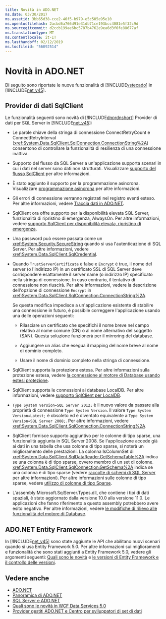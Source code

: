 ```yaml
---
title: Novità in ADO.NET
ms.date: 03/30/2017
ms.assetid: 3bb65d38-cce2-46f5-b979-e5c505e95e10
ms.openlocfilehash: 2acbd6a766d91e31db71ce193bcc4081e5f32c9d
ms.sourcegitcommit: d2ccb199ae6bc5787b4762e9ea6d3f6fe88677af
ms.translationtype: MT
ms.contentlocale: it-IT
ms.lasthandoff: 02/12/2019
ms.locfileid: "56092514"
---
```

# <a name="whats-new-in-adonet"></a>Novità in ADO.NET
Di seguito sono riportate le nuove funzionalità di [!INCLUDE[vstecado](../../../../includes/vstecado-md.md)] in [!INCLUDE[net_v45](../../../../includes/net-v45-md.md)].  
  
## <a name="sqlclient-data-provider"></a>Provider di dati SqlClient  
 Le funzionalità seguenti sono novità di [!INCLUDE[dnprdnshort](../../../../includes/dnprdnshort-md.md)] Provider di dati per SQL Server in [!INCLUDE[net_v45](../../../../includes/net-v45-md.md)]:  
  
-   Le parole chiave della stringa di connessione ConnectRetryCount e ConnectRetryInterval (<xref:System.Data.SqlClient.SqlConnection.ConnectionString%2A>) consentono di controllare la funzionalità di resilienza di una connessione inattiva.  
  
-   Supporto del flusso da SQL Server a un'applicazione supporta scenari in cui i dati nel server sono dati non strutturati.  Visualizzare [supporto del flusso SqlClient](../../../../docs/framework/data/adonet/sqlclient-streaming-support.md) per altre informazioni.  
  
-   È stato aggiunto il supporto per la programmazione asincrona.  Visualizzare [programmazione asincrona](../../../../docs/framework/data/adonet/asynchronous-programming.md) per altre informazioni.  
  
-   Gli errori di connessione verranno registrati nel registro eventi esteso. Per altre informazioni, vedere [Traccia dati in ADO.NET](../../../../docs/framework/data/adonet/data-tracing.md).  
  
-   SqlClient ora offre supporto per la disponibilità elevata SQL Server, funzionalità di ripristino di emergenza, AlwaysOn. Per altre informazioni, vedere [supporto SqlClient per disponibilità elevata, ripristino di emergenza](../../../../docs/framework/data/adonet/sql/sqlclient-support-for-high-availability-disaster-recovery.md).  
  
-   Una password può essere passata come un <xref:System.Security.SecureString> quando si usa l'autenticazione di SQL Server. Per altre informazioni, vedere <xref:System.Data.SqlClient.SqlCredential>.  
  
-   Quando `TrustServerCertificate` è false e `Encrypt` è true, il nome del server (o l'indirizzo IP) in un certificato SSL di SQL Server deve corrispondere esattamente il server name (o indirizzo IP) specificato nella stringa di connessione. In caso contrario, il tentativo di connessione non riuscirà. Per altre informazioni, vedere la descrizione dell'opzione di connessione `Encrypt` in <xref:System.Data.SqlClient.SqlConnection.ConnectionString%2A>.  
  
     Se questa modifica impedisce a un'applicazione esistente di stabilire una connessione in futuro, è possibile correggere l'applicazione usando una delle operazioni seguenti:  
  
    -   Rilasciare un certificato che specifichi il nome breve nel campo relativo al nome comune (CN) o al nome alternativo del soggetto (SAN). Questa soluzione funzionerà per il mirroring del database.  
  
    -   Aggiungere un alias che esegua il mapping del nome breve al nome di dominio completo.  
  
    -   Usare il nome di dominio completo nella stringa di connessione.  
  
-   SqlClient supporta la protezione estesa. Per altre informazioni sulla protezione estesa, vedere [la connessione al motore di Database usando estesi protezione](https://go.microsoft.com/fwlink/?LinkId=219978).  
  
-   SqlClient supporta le connessioni ai database LocalDB. Per altre informazioni, vedere [supporto SqlClient per LocalDB](../../../../docs/framework/data/adonet/sql/sqlclient-support-for-localdb.md).  
  
-   `Type System Version=SQL Server 2012;` è il nuovo valore da passare alla proprietà di connessione `Type System Version`. Il valore `Type System Version=Latest;` è obsoleto ed è diventato equivalente a `Type System Version=SQL Server 2008;`. Per altre informazioni, vedere <xref:System.Data.SqlClient.SqlConnection.ConnectionString%2A>.  
  
-   SqlClient fornisce supporto aggiuntivo per le colonne di tipo sparse, una funzionalità aggiunta in SQL Server 2008. Se l'applicazione accede già ai dati in una tabella che usa colonne di tipo sparse, si noterà un miglioramento delle prestazioni. La colonna IsColumnSet di <xref:System.Data.SqlClient.SqlDataReader.GetSchemaTable%2A> indica se una colonna è di tipo sparse, ovvero membro di un set di colonne. <xref:System.Data.SqlClient.SqlConnection.GetSchema%2A> indica se una colonna è di tipo sparse (vedere [raccolte di schemi di SQL Server](../../../../docs/framework/data/adonet/sql-server-schema-collections.md) per altre informazioni). Per altre informazioni sulle colonne di tipo sparse, vedere [utilizzo di colonne di tipo Sparse](https://go.microsoft.com/fwlink/?LinkId=224244).  
  
-   L'assembly Microsoft.SqlServer.Types.dll, che contiene i tipi di dati spaziali, è stato aggiornato dalla versione 10.0 alla versione 11.0. Le applicazioni che fanno riferimento a questo assembly potrebbero avere esito negativo. Per altre informazioni, vedere [le modifiche di rilievo alle funzionalità del motore di Database](https://go.microsoft.com/fwlink/?LinkId=224367).  
  
## <a name="adonet-entity-framework"></a>ADO.NET Entity Framework  
 In [!INCLUDE[net_v45](../../../../includes/net-v45-md.md)] sono state aggiunte le API che abilitano nuovi scenari quando si usa Entity Framework 5.0. Per altre informazioni sui miglioramenti e funzionalità che sono stati aggiunti a Entity Framework 5.0, vedere gli argomenti seguenti: [Quali sono le novità](https://go.microsoft.com/fwlink/?LinkID=251106) e [le versioni di Entity Framework e il controllo delle versioni](https://go.microsoft.com/fwlink/?LinkId=234899).  
  
## <a name="see-also"></a>Vedere anche
- [ADO.NET](../../../../docs/framework/data/adonet/index.md)
- [Panoramica di ADO.NET](../../../../docs/framework/data/adonet/ado-net-overview.md)
- [SQL Server e ADO.NET](../../../../docs/framework/data/adonet/sql/index.md)
- [Quali sono le novità in WCF Data Services 5.0](https://docs.microsoft.com/previous-versions/dotnet/wcf-data-services/ee373845(v=vs.103))
- [Provider gestiti ADO.NET e Centro per sviluppatori di set di dati](https://go.microsoft.com/fwlink/?LinkId=217917)
